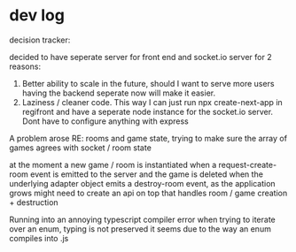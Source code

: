 # dev log

decision tracker:

decided to have seperate server for front end and socket.io server for 2 reasons:

1. Better ability to scale in the future, should I want to serve more users having the backend seperate now will make it easier.
2. Laziness / cleaner code. This way I can just run npx create-next-app in regifront and have a seperate node instance for the socket.io server. Dont have to configure anything with express

A problem arose RE: rooms and game state, trying to make sure the array of games agrees with socket / room state

at the moment a new game / room is instantiated when a request-create-room event is emitted to the server and the game is deleted when the underlying adapter object emits a destroy-room event, as the application grows might need to create an api on top that handles room / game creation + destruction

Running into an annoying typescript compiler error when trying to iterate over an enum, typing is not preserved it seems due to the way an enum compiles into .js